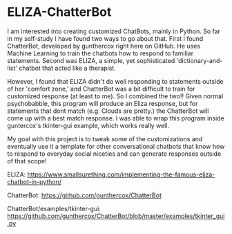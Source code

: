 ﻿# ELIZA-ChatterBot

I am interested into creating customized ChatBots, mainly in Python. So far in my self-study I have found two ways to go about that.
First I found ChatterBot, developed by gunthercox right here on GitHub. He uses Machine Learning to train the chatbots how to respond to familiar statements.
Second was ELIZA, a simple, yet sophisticated 'dictionary-and-list' chatbot that acted like a therapist.

However, I found that ELIZA didn't do well responding to statements outside of her 'comfort zone,' and ChatterBot was a bit difficult to train for customized response (at least to me).
So I combined the two!! Given normal psychobabble, this program will produce an Eliza response, but for statements that dont match (e.g. Clouds are pretty.) the ChatterBot will come up with a best match response.
I was able to wrap this program inside guntercox's tkinter-gui example, which works really well.

My goal with this project is to tweak some of the customizations and eventually use it a template for other conversational chatbots that know how to respond to everyday social niceties and can generate responses outside of that scope!


ELIZA: https://www.smallsurething.com/implementing-the-famous-eliza-chatbot-in-python/

ChatterBot: https://github.com/gunthercox/ChatterBot

ChatterBot/examples/tkinter-gui: https://github.com/gunthercox/ChatterBot/blob/master/examples/tkinter_gui.py
